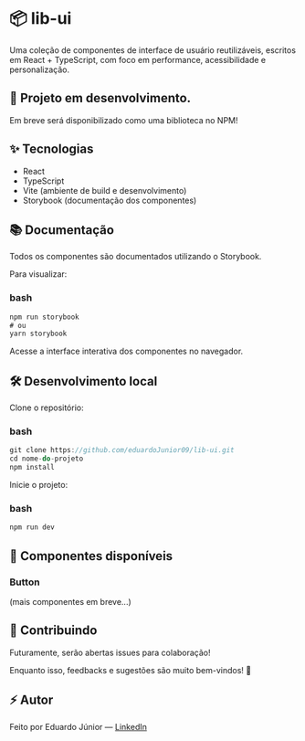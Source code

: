 # 📦 lib-ui 

Uma coleção de componentes de interface de usuário reutilizáveis, escritos em React + TypeScript, com foco em performance, acessibilidade e personalização.

## 🚧 Projeto em desenvolvimento. 
Em breve será disponibilizado como uma biblioteca no NPM!

## ✨ Tecnologias
- React
- TypeScript
- Vite (ambiente de build e desenvolvimento)
- Storybook (documentação dos componentes)

## 📚 Documentação
Todos os componentes são documentados utilizando o Storybook.

Para visualizar:
### bash 

```js
npm run storybook
# ou
yarn storybook
```
Acesse a interface interativa dos componentes no navegador.

## 🛠️ Desenvolvimento local
Clone o repositório:

### bash

```js
git clone https://github.com/eduardoJunior09/lib-ui.git
cd nome-do-projeto
npm install
```

Inicie o projeto:

### bash

```js
npm run dev
```

## 🧩 Componentes disponíveis
### Button
(mais componentes em breve...)

## 📢 Contribuindo
Futuramente, serão abertas issues para colaboração!

Enquanto isso, feedbacks e sugestões são muito bem-vindos! 🚀

## ⚡ Autor
Feito  por Eduardo Júnior —  [LinkedIn](https://www.linkedin.com/in/junior-ec/)

